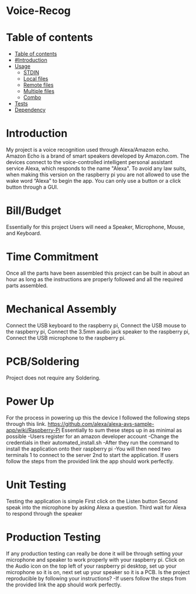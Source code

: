 # Voice-Recog

Table of contents
=================
  * [Table of contents](#table-of-contents)
  * [#Introduction](Introduction)
  * [Usage](#usage)
    * [STDIN](#stdin)
    * [Local files](#local-files)
    * [Remote files](#remote-files)
    * [Multiple files](#multiple-files)
    * [Combo](#combo)
  * [Tests](#tests)
  * [Dependency](#dependency)
# Introduction
My project is a voice recognition used through Alexa/Amazon echo. Amazon Echo is a brand of smart speakers developed by Amazon.com. The devices connect to the voice-controlled intelligent personal assistant service Alexa, which responds to the name "Alexa". To avoid any law suits, when making this version on the raspberry pi you are not allowed to use the wake word “Alexa” to begin the app. You can only use a button or a click button through a GUI.

# Bill/Budget 
Essentially for this project Users will need a Speaker, Microphone, Mouse, and Keyboard.

# Time Commitment
Once all the parts have been assembled this project can be built in about an hour as long as the instructions are properly followed and all the required parts assembled.

# Mechanical Assembly
Connect the USB keyboard to the raspberry pi, Connect the USB mouse to the raspberry pi, Connect the 3.5mm audio jack speaker to the raspberry pi, Connect the USB microphone to the raspberry pi.

# PCB/Soldering
Project does not require any Soldering.

# Power Up
For the process in powering up this the device I followed the following steps through this link.
https://github.com/alexa/alexa-avs-sample-app/wiki/Raspberry-Pi
Essentially to sum these steps up in as minimal as possible
-Users register for an amazon developer account
-Change the credentials in their automated_install.sh
-After they run the command to install the application onto their raspberry pi
-You will then need two terminals 1 to connect to the server 2nd to start the application.
If users follow the steps from the provided link the app should work perfectly.

# Unit Testing
Testing the application is simple
First click on the Listen button 
Second speak into the microphone by asking Alexa a question.
Third wait for Alexa to respond through the speaker 
 
# Production Testing
If any production testing can really be done it will be through setting your microphone and speaker to work properly with your raspberry pi. Click on the Audio icon on the top left of your raspberry pi desktop, set up your microphone so it is on, next set up your speaker so it is a PCB.
Is the project reproducible by following your instructions?
-If users follow the steps from the provided link the app should work perfectly.
